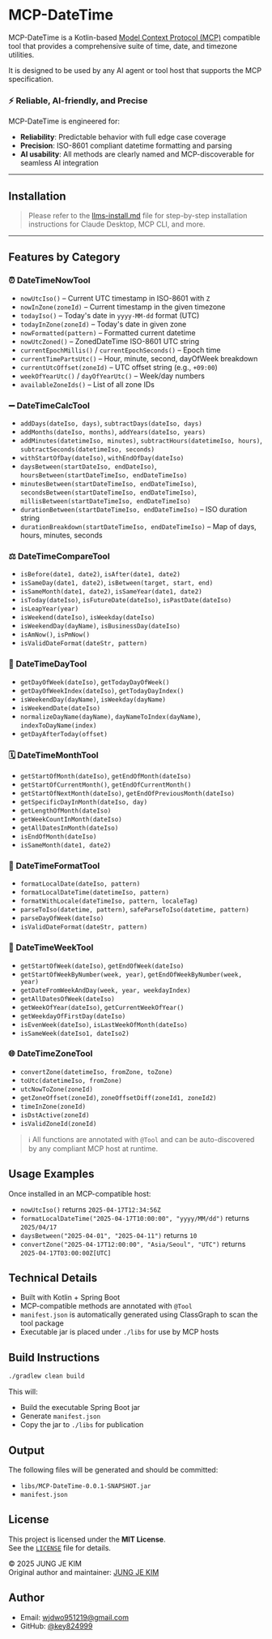 # MCP-DateTime

MCP-DateTime is a Kotlin-based [Model Context Protocol (MCP)](https://modelcontextprotocol.io) compatible tool that provides a comprehensive suite of time, date, and timezone utilities.

It is designed to be used by any AI agent or tool host that supports the MCP specification.

### ⚡ Reliable, AI-friendly, and Precise

MCP-DateTime is engineered for:

- **Reliability**: Predictable behavior with full edge case coverage
- **Precision**: ISO-8601 compliant datetime formatting and parsing
- **AI usability**: All methods are clearly named and MCP-discoverable for seamless AI integration

---

## Installation

> Please refer to the [llms-install.md](./llms-install.md) file for step-by-step installation instructions for Claude Desktop, MCP CLI, and more.

---

## Features by Category

### ⏰ DateTimeNowTool
- `nowUtcIso()` – Current UTC timestamp in ISO-8601 with `Z`
- `nowInZone(zoneId)` – Current timestamp in the given timezone
- `todayIso()` – Today's date in `yyyy-MM-dd` format (UTC)
- `todayInZone(zoneId)` – Today's date in given zone
- `nowFormatted(pattern)` – Formatted current datetime
- `nowUtcZoned()` – ZonedDateTime ISO-8601 UTC string
- `currentEpochMillis()` / `currentEpochSeconds()` – Epoch time
- `currentTimePartsUtc()` – Hour, minute, second, dayOfWeek breakdown
- `currentUtcOffset(zoneId)` – UTC offset string (e.g., `+09:00`)
- `weekOfYearUtc()` / `dayOfYearUtc()` – Week/day numbers
- `availableZoneIds()` – List of all zone IDs

### ➖ DateTimeCalcTool
- `addDays(dateIso, days)`, `subtractDays(dateIso, days)`
- `addMonths(dateIso, months)`, `addYears(dateIso, years)`
- `addMinutes(datetimeIso, minutes)`, `subtractHours(datetimeIso, hours)`, `subtractSeconds(datetimeIso, seconds)`
- `withStartOfDay(dateIso)`, `withEndOfDay(dateIso)`
- `daysBetween(startDateIso, endDateIso)`, `hoursBetween(startDateTimeIso, endDateTimeIso)`
- `minutesBetween(startDateTimeIso, endDateTimeIso)`, `secondsBetween(startDateTimeIso, endDateTimeIso)`, `millisBetween(startDateTimeIso, endDateTimeIso)`
- `durationBetween(startDateTimeIso, endDateTimeIso)` – ISO duration string
- `durationBreakdown(startDateTimeIso, endDateTimeIso)` – Map of days, hours, minutes, seconds

### ⚖ DateTimeCompareTool
- `isBefore(date1, date2)`, `isAfter(date1, date2)`
- `isSameDay(date1, date2)`, `isBetween(target, start, end)`
- `isSameMonth(date1, date2)`, `isSameYear(date1, date2)`
- `isToday(dateIso)`, `isFutureDate(dateIso)`, `isPastDate(dateIso)`
- `isLeapYear(year)`
- `isWeekend(dateIso)`, `isWeekday(dateIso)`
- `isWeekendDay(dayName)`, `isBusinessDay(dateIso)`
- `isAmNow()`, `isPmNow()`
- `isValidDateFormat(dateStr, pattern)`

### 📅 DateTimeDayTool
- `getDayOfWeek(dateIso)`, `getTodayDayOfWeek()`
- `getDayOfWeekIndex(dateIso)`, `getTodayDayIndex()`
- `isWeekendDay(dayName)`, `isWeekday(dayName)`
- `isWeekendDate(dateIso)`
- `normalizeDayName(dayName)`, `dayNameToIndex(dayName)`, `indexToDayName(index)`
- `getDayAfterToday(offset)`

### 🗓 DateTimeMonthTool
- `getStartOfMonth(dateIso)`, `getEndOfMonth(dateIso)`
- `getStartOfCurrentMonth()`, `getEndOfCurrentMonth()`
- `getStartOfNextMonth(dateIso)`, `getEndOfPreviousMonth(dateIso)`
- `getSpecificDayInMonth(dateIso, day)`
- `getLengthOfMonth(dateIso)`
- `getWeekCountInMonth(dateIso)`
- `getAllDatesInMonth(dateIso)`
- `isEndOfMonth(dateIso)`
- `isSameMonth(date1, date2)`

### 🧾 DateTimeFormatTool
- `formatLocalDate(dateIso, pattern)`
- `formatLocalDateTime(datetimeIso, pattern)`
- `formatWithLocale(dateTimeIso, pattern, localeTag)`
- `parseToIso(datetime, pattern)`, `safeParseToIso(datetime, pattern)`
- `parseDayOfWeek(dateIso)`
- `isValidDateFormat(dateStr, pattern)`

### 📆 DateTimeWeekTool
- `getStartOfWeek(dateIso)`, `getEndOfWeek(dateIso)`
- `getStartOfWeekByNumber(week, year)`, `getEndOfWeekByNumber(week, year)`
- `getDateFromWeekAndDay(week, year, weekdayIndex)`
- `getAllDatesOfWeek(dateIso)`
- `getWeekOfYear(dateIso)`, `getCurrentWeekOfYear()`
- `getWeekdayOfFirstDay(dateIso)`
- `isEvenWeek(dateIso)`, `isLastWeekOfMonth(dateIso)`
- `isSameWeek(dateIso1, dateIso2)`

### 🌐 DateTimeZoneTool
- `convertZone(datetimeIso, fromZone, toZone)`
- `toUtc(datetimeIso, fromZone)`
- `utcNowToZone(zoneId)`
- `getZoneOffset(zoneId)`, `zoneOffsetDiff(zoneId1, zoneId2)`
- `timeInZone(zoneId)`
- `isDstActive(zoneId)`
- `isValidZoneId(zoneId)`

> ℹ️ All functions are annotated with `@Tool` and can be auto-discovered by any compliant MCP host at runtime.

## Usage Examples

Once installed in an MCP-compatible host:

- `nowUtcIso()` returns `2025-04-17T12:34:56Z`
- `formatLocalDateTime("2025-04-17T10:00:00", "yyyy/MM/dd")` returns `2025/04/17`
- `daysBetween("2025-04-01", "2025-04-11")` returns `10`
- `convertZone("2025-04-17T12:00:00", "Asia/Seoul", "UTC")` returns `2025-04-17T03:00:00Z[UTC]`

## Technical Details

- Built with Kotlin + Spring Boot
- MCP-compatible methods are annotated with `@Tool`
- `manifest.json` is automatically generated using ClassGraph to scan the tool package
- Executable jar is placed under `./libs` for use by MCP hosts

## Build Instructions

```bash
./gradlew clean build
```

This will:
- Build the executable Spring Boot jar
- Generate `manifest.json`
- Copy the jar to `./libs` for publication

## Output

The following files will be generated and should be committed:

- `libs/MCP-DateTime-0.0.1-SNAPSHOT.jar`
- `manifest.json`

## License

This project is licensed under the **MIT License**.  
See the [`LICENSE`](./LICENSE) file for details.

© 2025 JUNG JE KIM  
Original author and maintainer: [JUNG JE KIM](https://github.com/key824999)

## Author

- Email: wjdwo951219@gmail.com
- GitHub: [@key824999](https://github.com/key824999)

